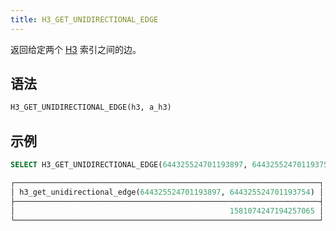 ```yaml
---
title: H3_GET_UNIDIRECTIONAL_EDGE
---
```


返回给定两个 [H3](https://eng.uber.com/h3/) 索引之间的边。

## 语法

```sql
H3_GET_UNIDIRECTIONAL_EDGE(h3, a_h3)
```

## 示例

```sql
SELECT H3_GET_UNIDIRECTIONAL_EDGE(644325524701193897, 644325524701193754);

┌────────────────────────────────────────────────────────────────────┐
│ h3_get_unidirectional_edge(644325524701193897, 644325524701193754) │
├────────────────────────────────────────────────────────────────────┤
│                                                1581074247194257065 │
└────────────────────────────────────────────────────────────────────┘
```